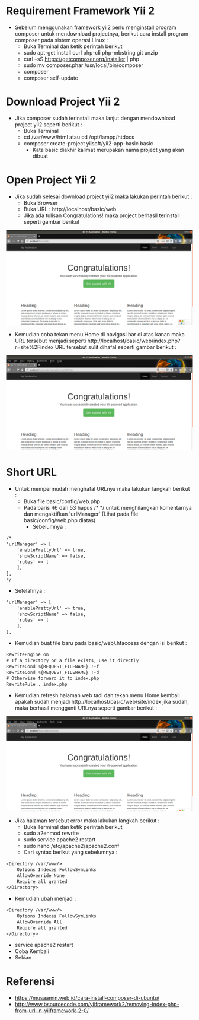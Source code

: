 # Requirement Framework Yii 2

- Sebelum menggunakan framework yii2 perlu menginstall program composer untuk mendownload projectnya, berikut cara install program composer pada sistem operasi Linux :
    - Buka Terminal dan ketik perintah berikut
    - sudo apt-get install curl php-cli php-mbstring git unzip
    - curl –sS https://getcomposer.org/installer | php
    - sudo mv composer.phar /usr/local/bin/composer
    - composer
    - composer self-update

# Download Project Yii 2

- Jika composer sudah terinstall maka lanjut dengan mendownload project yii2 seperti berikut :
    - Buka Terminal
    - cd /var/www/html atau cd /opt/lampp/htdocs
    - composer create-project yiisoft/yii2-app-basic basic
        - Kata basic diakhir kalimat merupakan nama project yang akan dibuat

# Open Project Yii 2

- Jika sudah selesai download project yii2 maka lakukan perintah berikut :
    - Buka Browser
    - Buka URL : http://localhost/basic/web
    - Jika ada tulisan Congratulations! maka project berhasil terinstall seperti gambar berikut

![Image description](image/berhasil.png)

- Kemudian coba tekan menu Home di navigasi bar di atas kanan maka URL tersebut menjadi seperti http://localhost/basic/web/index.php?r=site%2Findex URL tersebut sulit dihafal seperti gambar berikut :

![Image description](image/url1.png)

# Short URL

- Untuk mempermudah menghafal URLnya maka lakukan langkah berikut :
    - Buka file basic/config/web.php
    - Pada baris 46 dan 53 hapus /* */ untuk menghilangkan komentarnya dan mengaktifkan 'urlManager' (Lihat pada file basic/config/web.php diatas)
        - Sebelumnya :

```
/*
'urlManager' => [
    'enablePrettyUrl' => true,
    'showScriptName' => false,
    'rules' => [
    ],
],
*/
```    

- Setelahnya :

```
'urlManager' => [
    'enablePrettyUrl' => true,
    'showScriptName' => false,
    'rules' => [
    ],
],
```     

- Kemudian buat file baru pada basic/web/.htaccess dengan isi berikut :

```
RewriteEngine on
# If a directory or a file exists, use it directly
RewriteCond %{REQUEST_FILENAME} !-f
RewriteCond %{REQUEST_FILENAME} !-d
# Otherwise forward it to index.php
RewriteRule . index.php
```

- Kemudian refresh halaman web tadi dan tekan menu Home kembali apakah sudah menjadi http://localhost/basic/web/site/index jika sudah, maka berhasil mengganti URLnya seperti gambar berikut :

![Image description](image/url2.png)

- Jika halaman tersebut error maka lakukan langkah berikut :
    - Buka Terminal dan ketik perintah berikut
    - sudo a2enmod rewrite
    - sudo service apache2 restart
    - sudo nano /etc/apache2/apache2.conf
    - Cari syntax berikut yang sebelumnya :

```
<Directory /var/www/>
    Options Indexes FollowSymLinks
    AllowOverride None
    Require all granted
</Directory>
```

- Kemudian ubah menjadi :

```
<Directory /var/www/>
    Options Indexes FollowSymLinks
    AllowOverride All
    Require all granted
</Directory>
```

- service apache2 restart
- Coba Kembali
- Sekian

# Referensi

- https://musaamin.web.id/cara-install-composer-di-ubuntu/
- http://www.bsourcecode.com/yiiframework2/removing-index-php-from-url-in-yiiframework-2-0/